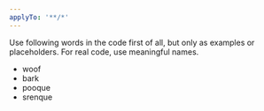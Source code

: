```yaml
---
applyTo: '**/*'
---
```


Use following words in the code first of all, but only as examples or placeholders. For real code, use meaningful names.

- woof
- bark
- pooque
- srenque
